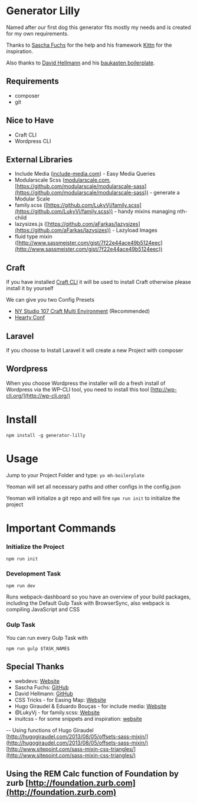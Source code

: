 # Generator Lilly
Named after our first dog this generator fits mostly my needs and is created for my own requirements.

Thanks to [Sascha Fuchs](https://github.com/gisu) for the help and his framework [Kittn](https://github.com/kittn/generator-kittn/) for the inspiration.

Also thanks to [David Hellmann](https://github.com/davidhellmann) and his [baukasten boilerplate](https://github.com/davidhellmann/generator-baukasten).

## Requirements
* composer
* git

## Nice to Have
* Craft CLI
* Wordpress CLI

## External Libraries
- Include Media ([include-media.com](http://include-media.com/)) - Easy Media Queries
- Modularscale Scss ([modularscale.com](http://www.modularscale.com/), [https://github.com/modularscale/modularscale-sass](https://github.com/modularscale/modularscale-sass)) - generate a Modular Scale
- family.scss ([https://github.com/LukyVj/family.scss](https://github.com/LukyVj/family.scss)) - handy mixins managing nth-child
- lazysizes.js ([https://github.com/aFarkas/lazysizes](https://github.com/aFarkas/lazysizes)) - Lazyload Images
- fluid type mixin ([http://www.sassmeister.com/gist/7f22e44ace49b5124eec](http://www.sassmeister.com/gist/7f22e44ace49b5124eec))



## Craft
If you have installed [Craft CLI](https://github.com/rsanchez/craft-cli) it will be used to install Craft otherwise please install it by yourself

We can give you two Config Presets
* [NY Studio 107 Craft Multi Environment](https://github.com/nystudio107/craft-multi-environment) (Recommended)
* [Hearty Conf](https://github.com/mmikkel/HeartyConfig-Craft) 


## Laravel
If you choose to Install Laravel it will create a new Project with composer

## Wordpress
When you choose Wordpress the installer will do a 
fresh install of Wordpress via the WP-CLI tool, you need to install this tool [http://wp-cli.org/](http://wp-cli.org/)

# Install

```npm install -g generator-lilly```

# Usage
Jump to your Project Folder and type:
```yo mh-boilerplate```

Yeoman will set all necessary paths and other configs in the config.json

Yeoman will initialize a git repo and will fire `npm run init` to initialize the project

# Important Commands
### Initialize the Project
```
npm run init
```

### Development Task
```
npm run dev
```
Runs webpack-dashboard so you have an overview of your build packages, including the Default Gulp Task with BrowserSync, also webpack is compiling JavaScript and CSS

### Gulp Task
You can run every Gulp Task with
```
npm run gulp $TASK_NAME$
```

## Special Thanks
- webdevs: [Website](http://webdevs.xyz)
- Sascha Fuchs: [GitHub](https://github.com/gisu)
- David Hellmann: [GitHub](https://github.com/davidhellmann)
- CSS Tricks -  for Easing Map: [Website](https://css-tricks.com/snippets/sass/easing-map-get-function/)
- Hugo Giraudel & Eduardo Bouças - for include media: [Website](http://include-media.com/)
- @LukyVj - for family.scss: [Website](http://lukyvj.github.io/family.scss/)
- inuitcss - for some snippets and inspiration: [website](https://github.com/inuitcss/inuitcss)

--
Using functions of Hugo Giraudel
[http://hugogiraudel.com/2013/08/05/offsets-sass-mixin/](http://hugogiraudel.com/2013/08/05/offsets-sass-mixin/)
[http://www.sitepoint.com/sass-mixin-css-triangles/](http://www.sitepoint.com/sass-mixin-css-triangles/)

Using the REM Calc function of Foundation by zurb
[http://foundation.zurb.com](http://foundation.zurb.com)
--
